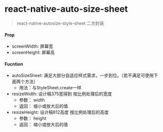# react-native-auto-size-sheet
> react-native-autosize-style-sheet 二次封装

#### Prop
- screenWidth: 屏幕宽
- screenHeight: 屏幕高

#### Fucntion
- autoSizeSheet: 满足大部分自适应样式需求，一步到位。（若不满足可使用下面两个方法）
    - 用法：与StyleSheet.create一样
- resizeWidth: 设计稿375宽得到 按比例处理后的宽度
    - 参数： width
    - 返回： 缩小或放大后的值
- resizeHeight: 设计稿812高度 按比例处理后的高度
    - 参数： height
    - 返回： 缩小或放大后的值